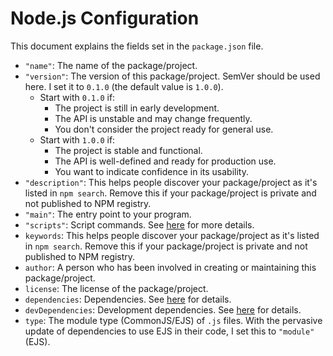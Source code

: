 # Node.js Configuration

This document explains the fields set in the `package.json` file.

- `"name"`: The name of the package/project.
- `"version"`: The version of this package/project.
  SemVer should be used here.
  I set it to `0.1.0` (the default value is `1.0.0`).
  - Start with `0.1.0` if:
    - The project is still in early development.
    - The API is unstable and may change frequently.
    - You don't consider the project ready for general use.
  - Start with `1.0.0` if:
    - The project is stable and functional.
    - The API is well-defined and ready for production use.
    - You want to indicate confidence in its usability.
- `"description"`: This helps people discover your package/project
  as it's listed in `npm search`.
  Remove this if your package/project is private and not published to NPM registry.
- `"main"`: The entry point to your program.
- `"scripts"`: Script commands. See [here](../README.md) for more details.
- `keywords`: This helps people discover your package/project
  as it's listed in `npm search`.
  Remove this if your package/project is private and not published to NPM registry.
- `author`: A person who has been involved in creating or maintaining this package/project.
- `license`: The license of the package/project.
- `dependencies`: Dependencies. See [here](../docs/DEPENDENCIES.md) for details.
- `devDependencies`: Development dependencies.
  See [here](../docs/DEPENDENCIES.md) for details.
- `type`: The module type (CommonJS/EJS) of `.js` files.
  With the pervasive update of dependencies to use EJS in their code,
  I set this to `"module"` (EJS).
